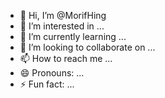 - 👋 Hi, I’m @MorifHing
- 👀 I’m interested in ...
- 🌱 I’m currently learning ...
- 💞️ I’m looking to collaborate on ...
- 📫 How to reach me ...
- 😄 Pronouns: ...
- ⚡ Fun fact: ...

<!---
MorifHing/MorifHing is a ✨ special ✨ repository because its `README.md` (this file) appears on your GitHub profile.
You can click the Preview link to take a look at your changes.
--->
